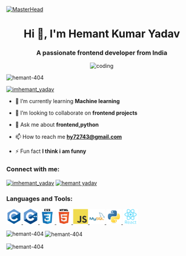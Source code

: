 
[![MasterHead](https://www.pramukhdigital.com/wp-content/uploads/2018/07/New-PNC-Animated-Banners.gif)](https://hemant-404)
<h1 align="center">Hi 👋, I'm Hemant Kumar Yadav</h1>
<h3 align="center">A passionate frontend developer from India</h3>
<p align="center">
  <img src="https://media.tenor.com/IieZUsqoYCwAAAAM/developer.gif" alt="coding" width="500" />
</p>


<p align="left"> <img src="https://komarev.com/ghpvc/?username=hemant-404&label=Profile%20views&color=0e75b6&style=flat" alt="hemant-404" /> </p>

<p align="left"> <a href="https://twitter.com/imhemant_yadav" target="blank"><img src="https://img.shields.io/twitter/follow/imhemant_yadav?logo=twitter&style=for-the-badge" alt="imhemant_yadav" /></a> </p>

- 🌱 I’m currently learning **Machine learning**

- 👯 I’m looking to collaborate on **frontend projects**

- 💬 Ask me about **frontend,python**

- 📫 How to reach me **hy72743@gmail.com**

- ⚡ Fun fact **I think i am funny**

<h3 align="left">Connect with me:</h3>
<p align="left">
<a href="https://twitter.com/imhemant_yadav" target="blank"><img align="center" src="https://raw.githubusercontent.com/rahuldkjain/github-profile-readme-generator/master/src/images/icons/Social/twitter.svg" alt="imhemant_yadav" height="30" width="40" /></a>
<a href="https://linkedin.com/in/hemant yadav" target="blank"><img align="center" src="https://raw.githubusercontent.com/rahuldkjain/github-profile-readme-generator/master/src/images/icons/Social/linked-in-alt.svg" alt="hemant yadav" height="30" width="40" /></a>
</p>

<h3 align="left">Languages and Tools:</h3>
<p align="left"> <a href="https://www.cprogramming.com/" target="_blank" rel="noreferrer"> <img src="https://raw.githubusercontent.com/devicons/devicon/master/icons/c/c-original.svg" alt="c" width="40" height="40"/> </a> <a href="https://www.w3schools.com/cpp/" target="_blank" rel="noreferrer"> <img src="https://raw.githubusercontent.com/devicons/devicon/master/icons/cplusplus/cplusplus-original.svg" alt="cplusplus" width="40" height="40"/> </a> <a href="https://www.w3schools.com/css/" target="_blank" rel="noreferrer"> <img src="https://raw.githubusercontent.com/devicons/devicon/master/icons/css3/css3-original-wordmark.svg" alt="css3" width="40" height="40"/> </a> <a href="https://www.w3.org/html/" target="_blank" rel="noreferrer"> <img src="https://raw.githubusercontent.com/devicons/devicon/master/icons/html5/html5-original-wordmark.svg" alt="html5" width="40" height="40"/> </a> <a href="https://developer.mozilla.org/en-US/docs/Web/JavaScript" target="_blank" rel="noreferrer"> <img src="https://raw.githubusercontent.com/devicons/devicon/master/icons/javascript/javascript-original.svg" alt="javascript" width="40" height="40"/> </a> <a href="https://www.mysql.com/" target="_blank" rel="noreferrer"> <img src="https://raw.githubusercontent.com/devicons/devicon/master/icons/mysql/mysql-original-wordmark.svg" alt="mysql" width="40" height="40"/> </a> <a href="https://www.python.org" target="_blank" rel="noreferrer"> <img src="https://raw.githubusercontent.com/devicons/devicon/master/icons/python/python-original.svg" alt="python" width="40" height="40"/> </a> <a href="https://reactjs.org/" target="_blank" rel="noreferrer"> <img src="https://raw.githubusercontent.com/devicons/devicon/master/icons/react/react-original-wordmark.svg" alt="react" width="40" height="40"/> </a> </p>

<p><img align="left" src="https://github-readme-stats.vercel.app/api/top-langs?username=hemant-404&show_icons=true&locale=en&layout=compact" alt="hemant-404" /></p>

<p>&nbsp;<img align="center" src="https://github-readme-stats.vercel.app/api?username=hemant-404&show_icons=true&locale=en" alt="hemant-404" /></p>

<p><img align="center" src="https://github-readme-streak-stats.herokuapp.com/?user=hemant-404&" alt="hemant-404" /></p>
